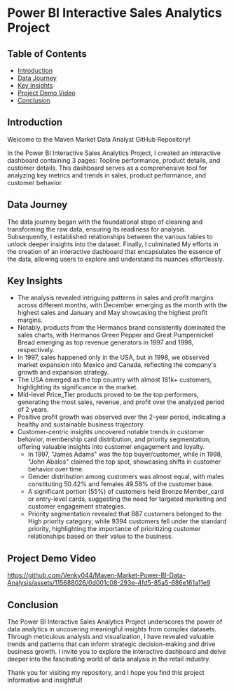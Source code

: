 # Power BI Interactive Sales Analytics Project

## Table of Contents

- [Introduction](#introduction)
- [Data Journey](#data-journey)
- [Key Insights](#key-insights)
- [Project Demo Video](#project-demo-video)
- [Conclusion](#conclusion)


## Introduction
<a id="introduction"></a>
Welcome to the Maven Market Data Analyst GitHub Repository!

In the Power BI Interactive Sales Analytics Project, I created an interactive dashboard containing 3 pages: Topline performance, product details, and customer details. This dashboard serves as a comprehensive tool for analyzing key metrics and trends in sales, product performance, and customer behavior.

## Data Journey
<a id="data-journey"></a>
The data journey began with the foundational steps of cleaning and transforming the raw data, ensuring its readiness for analysis. Subsequently, I established relationships between the various tables to unlock deeper insights into the dataset. Finally, I culminated My efforts in the creation of an interactive dashboard that encapsulates the essence of the data, allowing users to explore and understand its nuances effortlessly.

## Key Insights
<a id="key-insights"></a>
- The analysis revealed intriguing patterns in sales and profit margins across different months, with December emerging as the month with the highest sales and January and May showcasing the highest profit margins.
- Notably, products from the Hermanos brand consistently dominated the sales charts, with Hermanos Green Pepper and Great Pumpernickel Bread emerging as top revenue generators in 1997 and 1998, respectively.
- In 1997, sales happened only in the USA, but in 1998, we observed market expansion into Mexico and Canada, reflecting the company's growth and expansion strategy.
- The USA emerged as the top country with almost 181k+ customers, highlighting its significance in the market.
- Mid-level Price_Tier products proved to be the top performers, generating the most sales, revenue, and profit over the analyzed period of 2 years.
- Positive profit growth was observed over the 2-year period, indicating a healthy and sustainable business trajectory.
- Customer-centric insights uncovered notable trends in customer behavior, membership card distribution, and priority segmentation, offering valuable insights into customer engagement and loyalty.
    - In 1997, "James Adams" was the top buyer/customer, while in 1998, "John Abalos" claimed the top spot, showcasing shifts in customer behavior over time.
    - Gender distribution among customers was almost equal, with males constituting 50.42% and females 49.58% of the customer base.
    - A significant portion (55%) of customers held Bronze Member_card or entry-level cards, suggesting the need for targeted marketing and customer engagement strategies.
    - Priority segmentation revealed that 887 customers belonged to the High priority category, while 9394 customers fell under the standard priority, highlighting the importance of prioritizing customer relationships based on their value to the business.
 
## Project Demo Video
<a id="project-demo-video"></a>

https://github.com/Venky044/Maven-Market-Power-BI-Data-Analysis/assets/115688026/0d001c08-293e-4fd5-85a5-686e161a11e9

## Conclusion
<a id="conclusion"></a>
The Power BI Interactive Sales Analytics Project underscores the power of data analytics in uncovering meaningful insights from complex datasets. Through meticulous analysis and visualization, I have revealed valuable trends and patterns that can inform strategic decision-making and drive business growth. I invite you to explore the interactive dashboard and delve deeper into the fascinating world of data analysis in the retail industry.

Thank you for visiting my repository, and I hope you find this project informative and insightful!
